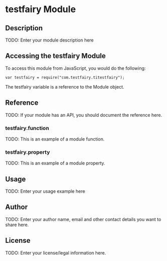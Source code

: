 # testfairy Module

## Description

TODO: Enter your module description here

## Accessing the testfairy Module

To access this module from JavaScript, you would do the following:

    var testfairy = require("com.testfairy.titestfairy");

The testfairy variable is a reference to the Module object.

## Reference

TODO: If your module has an API, you should document
the reference here.

### testfairy.function

TODO: This is an example of a module function.

### testfairy.property

TODO: This is an example of a module property.

## Usage

TODO: Enter your usage example here

## Author

TODO: Enter your author name, email and other contact
details you want to share here.

## License

TODO: Enter your license/legal information here.
